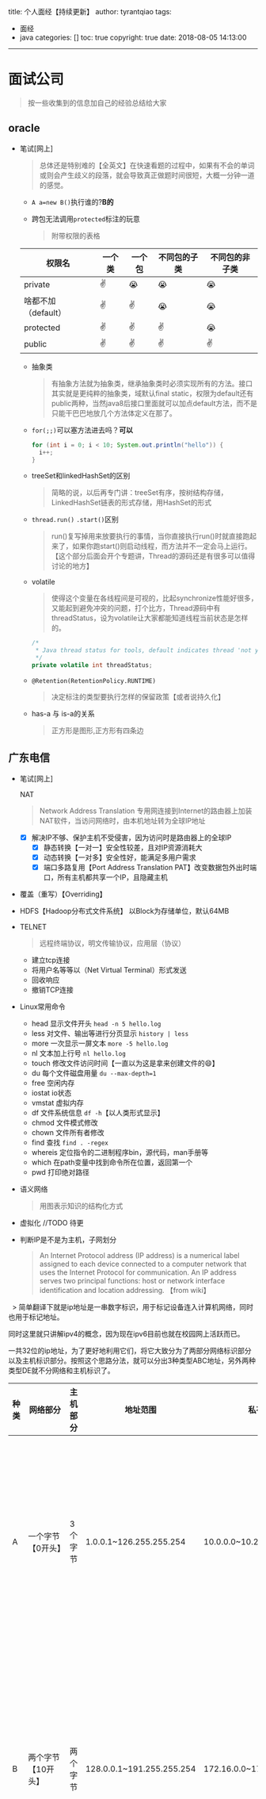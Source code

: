 title: 个人面经【持续更新】
author: tyrantqiao
tags:
  - 面经
  - java
categories: []
toc: true
copyright: true
date: 2018-08-05 14:13:00
---

# 面试公司

> 按一些收集到的信息加自己的经验总结给大家

## oracle

- 笔试[网上]
  > 总体还是特别难的【全英文】在快速看题的过程中，如果有不会的单词或则会产生歧义的段落，就会导致真正做题时间很短，大概一分钟一道的感觉。

  - `A a=new B()`执行谁的?**B的**
  
  - 跨包无法调用`protected`标注的玩意
    > 附带权限的表格

  | 权限名              | 一个类 | 一个包 | 不同包的子类 | 不同包的非子类 |
  | ------------------- | ------ | ------ | ------------ | -------------- |
  | private             | ✌      | 😭     | 😭           | 😭             |
  | 啥都不加（default） | ✌      | ✌      | 😭           | 😭             |
  | protected           | ✌      | ✌      | ✌            | 😭             |
  | public              | ✌      | ✌      | ✌            | ✌              |

  - 抽象类
    > 有抽象方法就为抽象类，继承抽象类时必须实现所有的方法。接口其实就是更纯粹的抽象类，域默认final static，权限为default还有public两种，当然java8后接口里面就可以加点default方法，而不是只能干巴巴地放几个方法体定义在那了。

  - `for(;;)`可以塞方法进去吗？**可以**

    ``` java
    for (int i = 0; i < 10; System.out.println("hello")) {
      i++;
    }
    ```

  - treeSet和linkedHashSet的区别
    > 简略的说，以后再专门讲：treeSet有序，按树结构存储，LinkedHashSet链表的形式存储，用HashSet的形式

  - `thread.run()` `.start()`区别
    > run()复写掉用来放要执行的事情，当你直接执行run()时就直接跑起来了，如果你跑start()则启动线程，而方法并不一定会马上运行。【这个部分后面会开个专题讲，Thread的源码还是有很多可以值得讨论的地方】

  - volatile
    > 使得这个变量在各线程间是可视的，比起synchronize性能好很多，又能起到避免冲突的问题，打个比方，Thread源码中有threadStatus，设为volatile让大家都能知道线程当前状态是怎样的。

    ``` java
    /*
     * Java thread status for tools, default indicates thread 'not yet started'
     */
    private volatile int threadStatus;
    ```

  - `@Retention(RetentionPolicy.RUNTIME)`
    > 决定标注的类型要执行怎样的保留政策【或者说持久化】

  - has-a 与 is-a的关系
    > 正方形是图形,正方形有四条边


## 广东电信

- 笔试[网上]
  
   NAT
  
  > Network Address Translation 专用网连接到Internet的路由器上加装NAT软件，当访问网络时，由本机地址转为全球IP地址

  - [x] 解决IP不够、保护主机不受侵害，因为访问时是路由器上的全球IP
    - [x] 静态转换【一对一】安全性较差，且对IP资源消耗大
    - [x] 动态转换【一对多】安全性好，能满足多用户需求
    - [x] 端口多路复用【Port Address Translation PAT】改变数据包外出时端口，所有主机都共享一个IP，且隐藏主机
- 覆盖（重写）【Overriding】
- HDFS【Hadoop分布式文件系统】
   以Block为存储单位，默认64MB
- TELNET
  > 远程终端协议，明文传输协议，应用层（协议）

  - 建立tcp连接
  - 将用户名等等以（Net Virtual Terminal）形式发送
  - 回收响应
  - 撤销TCP连接 
- Linux常用命令
  - head 显示文件开头 `head -n 5 hello.log`
  - less 对文件、输出等进行分页显示 `history | less`
  - more 一次显示一屏文本 `more -5 hello.log`
  - nl 文本加上行号 `nl hello.log`
  - touch 修改文件访问时间【一直以为这是拿来创建文件的:smile:】
  - du 每个文件磁盘用量 `du --max-depth=1`
  - free 空闲内存
  - iostat io状态
  - vmstat 虚拟内存
  - df 文件系统信息 `df -h`【以人类形式显示】
  - chmod 文件模式修改
  - chown 文件所有者修改
  - find 查找 `find . -regex`
  - whereis 定位指令的二进制程序bin，源代码，man手册等
  - which 在path变量中找到命令所在位置，返回第一个
  - pwd 打印绝对路径
- 语义网络
  > 用图表示知识的结构化方式
- 虚拟化 //TODO 待更
  
- 判断IP是不是为主机，子网划分
  > An Internet Protocol address (IP address) is a numerical label assigned to each device connected to a computer network that uses the Internet Protocol for communication. An IP address serves two principal functions: host or network interface identification and location addressing. 【from wiki】

    > 简单翻译下就是ip地址是一串数字标识，用于标记设备连入计算机网络，同时也用于标记地址。

同时这里就只讲解ipv4的概念，因为现在ipv6目前也就在校园网上活跃而已。

 一共32位的ip地址，为了更好地利用它们，将它大致分为了两部分网络标识部分以及主机标识部分。按照这个思路分法，就可以分出3种类型ABC地址，另外两种类型DE就不分网络和主机标识了。

| 种类 | 网络部分                  | 主机部分 | 地址范围                          | 私有地址                               | 保留地址                              | 优点                                                             | 缺点                                                                      |
| ---- | ------------------------- | -------- | --------------------------------- | -------------------------------------- | ------------------------------------- | ---------------------------------------------------------------- | ------------------------------------------------------------------------- |
| A    | 一个字节【0开头】         | 3个字节  | 1.0.0.1~126.255.255.254           | 10.0.0.0~10.255.255.255                | 127.x.x.x                             | 每个网络可以分配到1600多万的计算机，毕竟三个字节用于表示主机部分 | 但ip地址太少，也就126个，仅少部分政府部门和公司能用的起，apple之类的      |
| B    | 两个字节【10开头】        | 两个字节 | 128.0.0.1~191.255.255.254         | 172.16.0.0~172.31.255.255              | 169.254.x.x                           | 网络数量增大了，且同时每个网络ip也能分配65534台计算机            | 即便比A少了很多，但依然很少能有公司或组织用满，对于平民用户而言又太浪费了 |
| C    | 三个字节【110开头】       | 一个字节 | 192.0.0.1~223.255.255.254         | 192.168.0.0~192.168.255.255            | ----                                  | 网络ip多了                                                       | 不过导致主机ip减少了，不过通过子网掩码，这个问题其实现在也不大            |
| D    | 不分网络主机【1110开头】  | 不分     | 224.0.0.0-224.0.0.255【用于广播】 | 239.0.0.0-239.255.255.255 【用于测试】 | 224.0.1.0-238.255.255.255【用于组播】 | 多点广播地址用来一次寻址一组计算机，标识共享同一协议的一组计算机 | 这个不太清楚                                                              |
| E    | 不分网络主机【11110开头】 | 不分     | 240.0.0.0~255.255.255.254         | 无                                     | 无                                    | 用于测试、实验用                                                 | 不太清楚                                                                  |

### 子网掩码

> 子网掩码是一个32位地址，是与IP地址结合使用的一种技术。它的主要作用有两个，一是用于屏蔽IP地址的一部分以区别网络标识和主机标识，并说明该IP地址是在局域网上，还是在远程网上。二是用于将一个大的IP网络划分为若干小的子网络。

面试题常有：A、B的IP是否在同一子网下【子网N：xxx】
```
R1=A&N=xxx;
R2=B&N=xxx;
若R1等于R2，则在同一子网
```

## 一智通（SaaS）

SpringBoot+SpringCloud+Docker

> 面试感触：对基础一定要牢，要有引导性地往自己熟悉的方面走，数据结构一定要了解，宁可说不会也不能说错的东西。

- Java特性：继承，多态，抽象，封装。
  - 继承：父子关系，体现is-a关系，节省不必要的重复代码。
  - 多态：一个接口，有不同的实现方式。(重载重写）
    > 但是需要满足继承，复写，父类引用指向子类对象。
  - 抽象： 通过把类的共同特性抽象出来，减少开发时间。
  - 封装： 类的体现，我们通过对象的形式去调用它的行为（方法），而不必知道它的具体实现。

- 栈，堆，图，队列····数据结构一定要扎实。
  - 栈：后入先出，保证出去的永远是最新的
  - 堆：也可命名为优先队列，是一棵树的数组体现，保证每次提取的是队列的第一个（最大，最小or其他设置）

- SQL语句掌握

- 应用发布，dependency如何分开war还是jar

- springCloud

- Docker

## 高新兴

- hashmap与concurrentHashMap
  > 注意concurretntHashMap的两个版本，segement以及基于CAX方式的大数组Node<k,v>

- redis与数据库如何实现一致化

- restfult service
  > 就是@service接口

- 多线程

- 爬虫如何实现

- 死锁

- Java项目